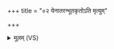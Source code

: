 +++
title = "०२ येनातरन्भूतकृतोऽति मृत्युम्"

+++
<details><summary>मूलम् (VS)</summary>

येनात॑रन्भूत॒कृतोऽति॑ मृ॒त्युं यम॒न्ववि॑न्द॒न्तप॑सा॒ श्रमे॑ण। यं प॒पाच॑ ब्र॒ह्मणे॒ ब्रह्म॒ पूर्वं॒ तेनौ॑द॒नेनाति॑ तराणि मृ॒त्युम् ॥
</details>